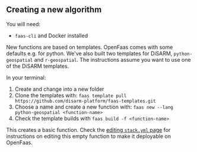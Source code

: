## Creating a new algorithm

You will need:
- `faas-cli` and Docker installed

New functions are based on templates. OpenFaas comes with some defaults e.g. for python. We've also built two templates for DiSARM, `python-geospatial` and `r-geospatial`. The instructions assume you want to use one of the DiSARM templates.

In your terminal:
1. Create and change into a new folder
1. Clone the templates with: `faas template pull https://github.com/disarm-platform/faas-templates.git`
1. Choose a name and create a new function with: `faas new --lang python-geospatial <function-name>`
1. Check the template builds with `faas build -f <function-name>`

This creates a basic function. Check the [editing `stack.yml` page](api-docs/creating-and-deploying-functions/editing-stack-yml.md) for instructions on editing this empty function to make it deployable on OpenFaas.


